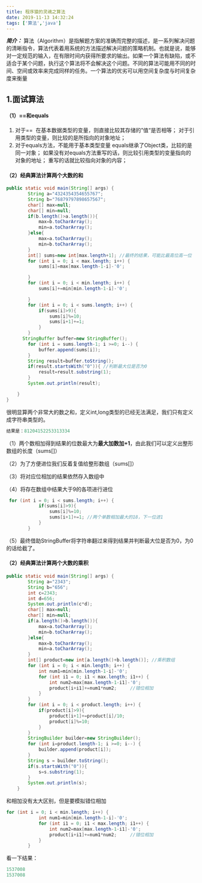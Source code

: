 ```yaml
---
title: 程序猿的灵魂之算法
date: 2019-11-13 14:32:24
tags: ['算法','java']
---
```


***简介：*** 算法（Algorithm）是指解题方案的准确而完整的描述，是一系列解决问题的清晰指令，算法代表着用系统的方法描述解决问题的策略机制。也就是说，能够对一定规范的输入，在有限时间内获得所要求的输出。如果一个算法有缺陷，或不适合于某个问题，执行这个算法将不会解决这个问题。不同的算法可能用不同的时间、空间或效率来完成同样的任务。一个算法的优劣可以用空间复杂度与时间复杂度来衡量 
<!--more-->
## 1.面试算法

#### （1）==和equals

1. 对于==
	 ​	在基本数据类型的变量，则直接比较其存储的”值“是否相等；
	 ​   对于引用类型的变量，则比较的是所指向的对象地址；
2. 对于equals方法，不能用于基本类型变量
      equals继承了Object类，比较的是同一对象；
      如果没有对equals方法重写的话，则比较引用类型的变量指向的对象的地址；
      重写的话就比较指向对象的内容；

#### （2）经典算法计算两个大数的和

```java
public static void main(String[] args) {
        String a="4324354354655767";
        String b="76879797898657567";
        char[] max=null;
        char[] min=null;
        if(b.length()>a.length()){
            max=b.toCharArray();
            min=a.toCharArray();
        }else{
            max=a.toCharArray();
            min=b.toCharArray();
        }
        int[] sums=new int[max.length+1]; //最终的结果，可能比最高位高一位
        for (int i = 0; i < max.length; i++) {
            sums[i]=max[max.length-1-i]-'0';

        }
        for (int i = 0; i < min.length; i++) {
            sums[i]+=min[min.length-1-i]-'0';

        }
        for (int i = 0; i < sums.length; i++) {
            if(sums[i]>9){
                sums[i]%=10;
                sums[i+1]+=1;
            }
        }
      StringBuffer buffer=new StringBuffer();
        for (int i = sums.length-1; i >=0; i--) {
            buffer.append(sums[i]);
        }
        String result=buffer.toString();
        if(result.startsWith("0")){ //判断最大位是否为0
            result=result.substring(1);
        }
        System.out.println(result);

    }
}

```

很明显算两个非常大的数之和，定义int,long类型的已经无法满足，我们只有定义成字符串类型的。

```java
结果是：81204152253313334
```

（1）两个数相加得到结果的位数最大为**最大加数加+1**，由此我们可以定义出整形数组的长度（sums[]）

（2）为了方便进位我们反着复值给整形数组（sums[]）

（3）将对应位相加的结果依然存入数组中

（4）将存在数组中结果大于9的各项进行进位

```java
 for (int i = 0; i < sums.length; i++) {
            if(sums[i]>9){
                sums[i]%=10;
                sums[i+1]+=1; //两个单数相加最大的18，下一位进1
            }
        }
```

（5）最终借助StringBuffer将字符串翻过来得到结果并判断最大位是否为0，为0的话给截了。

#### （2）经典算法计算两个大数的乘积

```java
public static void main(String[] args) {
        String a="2343";
        String b="656";
        int c=2343;
        int d=656;
        System.out.println(c*d);
        char[] max=null;
        char[] min=null;
        if(a.length()>b.length()){
            max=a.toCharArray();
            min=b.toCharArray();
        }else{
            max=b.toCharArray();
            min=a.toCharArray();
        }
        int[] product=new int[a.length()+b.length()]; //乘积数组
        for (int i = 0; i < min.length; i++) {
            int num1=min[min.length-1-i]-'0';
            for (int i1 = 0; i1 < max.length; i1++) {
                int num2=max[max.length-1-i1]-'0';
                product[i+i1]+=num1*num2;     //错位相加
            }
        }
        for (int i = 0; i < product.length; i++) {
            if(product[i]>9){
                product[i+1]+=product[i]/10;
                product[i]%=10;
            }
        }
        StringBuilder builder=new StringBuilder();
        for (int i=product.length-1; i >=0; i--) {
            builder.append(product[i]);
        }
        String s = builder.toString();
        if(s.startsWith("0")){
            s=s.substring(1);
        }
        System.out.println(s);
    }
```

和相加没有太大区别，但是要模拟错位相加

```java
for (int i = 0; i < min.length; i++) {
            int num1=min[min.length-1-i]-'0';
            for (int i1 = 0; i1 < max.length; i1++) {
                int num2=max[max.length-1-i1]-'0';
                product[i+i1]+=num1*num2;     //错位相加
            }
        }
```

看一下结果：

```java
1537008
1537008
```

